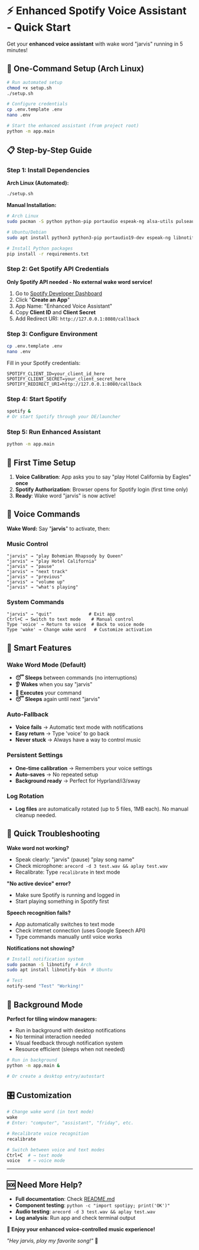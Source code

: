 # ⚡ Enhanced Spotify Voice Assistant - Quick Start

Get your **enhanced voice assistant** with wake word "jarvis" running in 5 minutes!

## 🚀 One-Command Setup (Arch Linux)

```bash
# Run automated setup
chmod +x setup.sh
./setup.sh

# Configure credentials
cp .env.template .env
nano .env

# Start the enhanced assistant (from project root)
python -m app.main
```

## 📋 Step-by-Step Guide

### Step 1: Install Dependencies

**Arch Linux (Automated):**
```bash
./setup.sh
```

**Manual Installation:**
```bash
# Arch Linux
sudo pacman -S python python-pip portaudio espeak-ng alsa-utils pulseaudio libnotify

# Ubuntu/Debian
sudo apt install python3 python3-pip portaudio19-dev espeak-ng libnotify-bin

# Install Python packages
pip install -r requirements.txt
```

### Step 2: Get Spotify API Credentials

**Only Spotify API needed - No external wake word service!**

1. Go to [Spotify Developer Dashboard](https://developer.spotify.com/dashboard/)
2. Click "**Create an App**"
3. App Name: "Enhanced Voice Assistant"
4. Copy **Client ID** and **Client Secret**
5. Add Redirect URI: `http://127.0.0.1:8080/callback`

### Step 3: Configure Environment

```bash
cp .env.template .env
nano .env
```

Fill in your Spotify credentials:
```env
SPOTIFY_CLIENT_ID=your_client_id_here
SPOTIFY_CLIENT_SECRET=your_client_secret_here
SPOTIFY_REDIRECT_URI=http://127.0.0.1:8080/callback
```

### Step 4: Start Spotify

```bash
spotify &
# Or start Spotify through your DE/launcher
```

### Step 5: Run Enhanced Assistant

```bash
python -m app.main
```

## 🎤 First Time Setup

1. **Voice Calibration**: App asks you to say "play Hotel California by Eagles" **once**
2. **Spotify Authorization**: Browser opens for Spotify login (first time only)
3. **Ready**: Wake word "jarvis" is now active!

## 🎯 Voice Commands

**Wake Word:** Say "**jarvis**" to activate, then:

### Music Control
```
"jarvis" → "play Bohemian Rhapsody by Queen"
"jarvis" → "play Hotel California"
"jarvis" → "pause"
"jarvis" → "next track"
"jarvis" → "previous"
"jarvis" → "volume up"
"jarvis" → "what's playing"
```

### System Commands
```
"jarvis" → "quit"              # Exit app
Ctrl+C → Switch to text mode    # Manual control
Type 'voice' → Return to voice  # Back to voice mode
Type 'wake' → Change wake word   # Customize activation
```

## 🔧 Smart Features

### Wake Word Mode (Default)
- **😴 Sleeps** between commands (no interruptions)
- **👂 Wakes** when you say "jarvis"
- **🎵 Executes** your command
- **😴 Sleeps** again until next "jarvis"

### Auto-Fallback
- **Voice fails** → Automatic text mode with notifications
- **Easy return** → Type 'voice' to go back
- **Never stuck** → Always have a way to control music

### Persistent Settings
- **One-time calibration** → Remembers your voice settings
- **Auto-saves** → No repeated setup
- **Background ready** → Perfect for Hyprland/i3/sway

### Log Rotation
- **Log files** are automatically rotated (up to 5 files, 1MB each). No manual cleanup needed.

## 🐛 Quick Troubleshooting

**Wake word not working?**
- Speak clearly: "jarvis" (pause) "play song name"
- Check microphone: `arecord -d 3 test.wav && aplay test.wav`
- Recalibrate: Type `recalibrate` in text mode

**"No active device" error?**
- Make sure Spotify is running and logged in
- Start playing something in Spotify first

**Speech recognition fails?**
- App automatically switches to text mode
- Check internet connection (uses Google Speech API)
- Type commands manually until voice works

**Notifications not showing?**
```bash
# Install notification system
sudo pacman -S libnotify  # Arch
sudo apt install libnotify-bin  # Ubuntu

# Test
notify-send "Test" "Working!"
```

## 📱 Background Mode

**Perfect for tiling window managers:**
- Run in background with desktop notifications
- No terminal interaction needed
- Visual feedback through notification system
- Resource efficient (sleeps when not needed)

```bash
# Run in background
python -m app.main &

# Or create a desktop entry/autostart
```

## 🎛️ Customization

```bash
# Change wake word (in text mode)
wake
# Enter: "computer", "assistant", "friday", etc.

# Recalibrate voice recognition
recalibrate

# Switch between voice and text modes
Ctrl+C  # → text mode
voice   # → voice mode
```

---

## 🆘 Need More Help?

- **Full documentation**: Check [README.md](README.md)
- **Component testing**: `python -c "import spotipy; print('OK')"`
- **Audio testing**: `arecord -d 3 test.wav && aplay test.wav`
- **Log analysis**: Run app and check terminal output

**🎵 Enjoy your enhanced voice-controlled music experience!**

*"Hey jarvis, play my favorite song!"* 🎤

